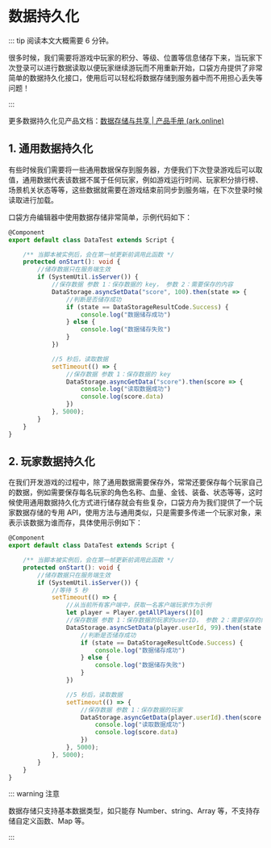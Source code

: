 # 数据持久化

::: tip 阅读本文大概需要 6 分钟。

很多时候，我们需要将游戏中玩家的积分、等级、位置等信息储存下来，当玩家下次登录可以进行数据读取以便玩家继续游玩而不用重新开始，口袋方舟提供了非常简单的数据持久化接口，使用后可以轻松将数据存储到服务器中而不用担心丢失等问题！

:::

更多数据持久化见产品文档：[数据存储与共享 | 产品手册 (ark.online)](https://docs.ark.online/Scripting/DataStorage.html)

## 1. 通用数据持久化

有些时候我们需要将一些通用数据保存到服务器，方便我们下次登录游戏后可以取值，通用数据代表该数据不属于任何玩家，例如游戏运行时间、玩家积分排行榜、场景机关状态等等，这些数据就需要在游戏结束前同步到服务端，在下次登录时候读取进行加载。

口袋方舟编辑器中使用数据存储非常简单，示例代码如下：

```ts
@Component
export default class DataTest extends Script {

    /** 当脚本被实例后，会在第一帧更新前调用此函数 */
    protected onStart(): void {
        //储存数据只在服务端生效
        if (SystemUtil.isServer()) {
            //保存数据 参数 1：保存数据的 key， 参数 2：需要保存的内容
            DataStorage.asyncSetData("score", 100).then(state => {
                //判断是否储存成功
                if (state == DataStorageResultCode.Success) {
                    console.log("数据储存成功")
                } else {
                    console.log("数据储存失败")
                }
            })

            //5 秒后，读取数据
            setTimeout(() => {
                //保存数据 参数 1：保存数据的 key
                DataStorage.asyncGetData("score").then(score => {
                    console.log("读取数据成功")
                    console.log(score.data)
                })
            }, 5000);
        }
    }
}
```

## 2. 玩家数据持久化

在我们开发游戏的过程中，除了通用数据需要保存外，常常还要保存每个玩家自己的数据，例如需要保存每名玩家的角色名称、血量、金钱、装备、状态等等，这时候使用通用数据持久化方式进行储存就会有些复杂，口袋方舟为我们提供了一个玩家数据存储的专用 API，使用方法与通用类似，只是需要多传递一个玩家对象，来表示该数据为谁而存，具体使用示例如下：

```ts
@Component
export default class DataTest extends Script {

    /** 当脚本被实例后，会在第一帧更新前调用此函数 */
    protected onStart(): void {
        //储存数据只在服务端生效
        if (SystemUtil.isServer()) {
            //等待 5 秒
            setTimeout(() => {
                //从当前所有客户端中，获取一名客户端玩家作为示例
                let player = Player.getAllPlayers()[0]
                //保存数据 参数 1：保存数据的玩家的userID， 参数 2：需要保存的内容
                DataStorage.asyncSetData(player.userId, 99).then(state => {
                    //判断是否储存成功
                    if (state == DataStorageResultCode.Success) {
                        console.log("数据储存成功")
                    } else {
                        console.log("数据储存失败")
                    }
                })

                //5 秒后，读取数据
                setTimeout(() => {
                    //保存数据 参数 1：保存数据的玩家
                    DataStorage.asyncGetData(player.userId).then(score => {
                        console.log("读取数据成功")
                        console.log(score.data)
                    })
                }, 5000);
            }, 5000);
        }
    }
}
```

::: warning 注意

数据存储只支持基本数据类型，如只能存 Number、string、Array 等，不支持存储自定义函数、Map 等。

:::
